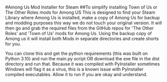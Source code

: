 #Among Us Mod Installer for Steam
##To simplify installing Town of Us or The Other Roles mods for Among US
This is designed to find your Steam Library where Among Us is installed, make a copy of Among Us for backup and modding purposes this way we do not touch your original version. 
It will then go and grab the required files from the GitHub repos for 'The Other Roles' and 'Town of Us' mods for Among Us.
Using the backup copy of Among us it will install both Mods in separate directories and create shorts for you. 

You can clone this and get the python requirements (this was built on Python 3.10) and run the main.py script OR download the exe file in the dist directory and run that. 
Because it was compiled with PyInstaller sometimes Windows will flag it as a virus, this is a known issue with PyInstaller compiled executables. Allow it to run if you are okay and understand. 

